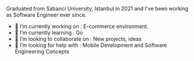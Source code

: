 Graduated from Sabanci University, Istanbul in 2021 and I've been working as Software Engineer ever since.

- 🔭 I’m currently working on : E-commerce environment.
- 🌱 I’m currently learning : Go
- 👯 I’m looking to collaborate on : New projects, ideas
- 🤔 I’m looking for help with : Mobile Development and Software Engineering Concepts
